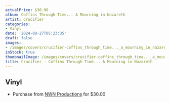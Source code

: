 ```yaml
---
actualPrice: $30.00
album: Coffins Through Time... A Mourning in Nazareth
artist: Crucifier
categories:
- Vinyl
date: '2024-08-27T05:23:35'
draft: false
images:
- /images/covers/crucifier-coffins_through_time..._a_mourning_in_nazareth.jpg
inStock: true
thumbnailImage: /images/covers/crucifier-coffins_through_time..._a_mourning_in_nazareth-thumb.jpg
title: Crucifier - Coffins Through Time... A Mourning in Nazareth
---
```


## Vinyl
* Purchase from [NWN Productions](http://shop.nwnprod.com/index.php?route=product/product&path=75&product_id=54985&sort=pd.name&order=ASC) for $30.00
